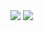 <div class="light-mode">
  <img src="https://github-readme-stats.vercel.app/api?username=C0APacketAnimation&show_icons=true&theme=dark" />
  <img src="https://github-readme-stats.vercel.app/api/top-langs?username=C0APacketAnimation&layout=compact&langs_count=8&card_width=320" />
</div>

<style>
  @media (prefers-color-scheme: dark) {
    .light-mode {
      display: none;
    }
  }
</style>

